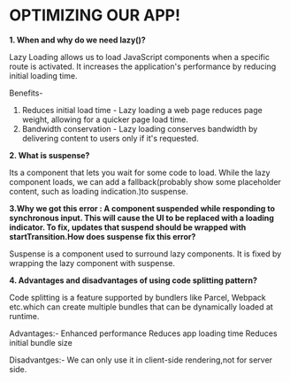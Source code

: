 # OPTIMIZING OUR APP!

**1. When and why do we need lazy()?**

Lazy Loading allows us to load JavaScript components when a specific route is activated.
It increases the application's performance by reducing initial loading time.

Benefits-

1. Reduces initial load time - Lazy loading a web page reduces page weight, allowing for a quicker page load time.
2. Bandwidth conservation - Lazy loading conserves bandwidth by delivering content to users only if it's requested.

**2. What is suspense?**

Its a component that lets you wait for some code to load.
While the lazy component loads, we can add a fallback(probably show some placeholder content, such as loading indication.)to suspense.

**3.Why we got this error : A component suspended while responding to synchronous input. This will cause the UI to be replaced with a loading indicator. To fix, updates that suspend should be wrapped with startTransition.How does suspense fix this error?**

Suspense is a component used to surround lazy components.
It is fixed by wrapping the lazy component with suspense.

**4. Advantages and disadvantages of using code splitting pattern?**

Code splitting is a feature supported by bundlers like Parcel, Webpack etc.which can create multiple bundles that can be dynamically loaded at runtime.

Advantages:-
Enhanced performance
Reduces app loading time
Reduces initial bundle size

Disadvantges:-
We can only use it in client-side rendering,not for server side.
